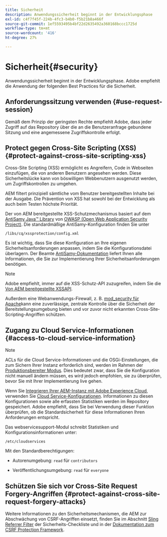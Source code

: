 ```yaml
---
title: Sicherheit
description: Anwendungssicherheit beginnt in der Entwicklungsphase
exl-id: c4f7f45f-224b-4fc3-b4b0-f5b21b8a466f
source-git-commit: 1ef5593495b4bf22d2635492a360168bccc1725d
workflow-type: tm+mt
source-wordcount: '416'
ht-degree: 27%

---
```


# Sicherheit{#security}

Anwendungssicherheit beginnt in der Entwicklungsphase. Adobe empfiehlt die Anwendung der folgenden Best Practices für die Sicherheit.

## Anforderungssitzung verwenden {#use-request-session}

Gemäß dem Prinzip der geringsten Rechte empfiehlt Adobe, dass jeder Zugriff auf das Repository über die an die Benutzeranfrage gebundene Sitzung und eine angemessene Zugriffskontrolle erfolgt.

## Protect gegen Cross-Site Scripting (XSS) {#protect-against-cross-site-scripting-xss}

Cross-Site Scripting (XSS) ermöglicht es Angreifern, Code in Webseiten einzufügen, die von anderen Benutzern angesehen werden. Diese Sicherheitslücke kann von böswilligen Webbenutzern ausgenutzt werden, um Zugriffskontrollen zu umgehen.

AEM filtert prinzipiell sämtliche vom Benutzer bereitgestellten Inhalte bei der Ausgabe. Die Prävention von XSS hat sowohl bei der Entwicklung als auch beim Testen höchste Priorität.

Der von AEM bereitgestellte XSS-Schutzmechanismus basiert auf dem [AntiSamy Java™ Library](https://wiki.owasp.org/index.php/Category:OWASP_AntiSamy_Project) von [OWASP (Open Web Application Security Project)](https://owasp.org/). Die standardmäßige AntiSamy-Konfiguration finden Sie unter

`/libs/cq/xssprotection/config.xml`

Es ist wichtig, dass Sie diese Konfiguration an Ihre eigenen Sicherheitsanforderungen anpassen, indem Sie die Konfigurationsdatei überlagern. Der Beamte [AntiSamy-Dokumentation](https://wiki.owasp.org/index.php/Category:OWASP_AntiSamy_Project) liefert Ihnen alle Informationen, die Sie zur Implementierung Ihrer Sicherheitsanforderungen benötigen.

>[!NOTE]
>
>Adobe empfiehlt, immer auf die XSS-Schutz-API zuzugreifen, indem Sie die [Von AEM bereitgestellte XSSAPI](https://developer.adobe.com/experience-manager/reference-materials/6-5/javadoc/com/adobe/granite/xss/XSSAPI.html).

Außerdem eine Webanwendungs-Firewall, z. B. [mod_security für Apache](https://www.modsecurity.org)kann eine zuverlässige, zentrale Kontrolle über die Sicherheit der Bereitstellungsumgebung bieten und vor zuvor nicht erkannten Cross-Site-Scripting-Angriffen schützen.

## Zugang zu Cloud Service-Informationen {#access-to-cloud-service-information}

>[!NOTE]
>
>ACLs für die Cloud Service-Informationen und die OSGi-Einstellungen, die zum Sichern Ihrer Instanz erforderlich sind, werden im Rahmen der [Produktionsbereiter Modus](/help/sites-administering/production-ready.md). Dies bedeutet zwar, dass Sie die Konfiguration nicht manuell ändern müssen, es wird jedoch empfohlen, sie zu überprüfen, bevor Sie mit Ihrer Implementierung live gehen.

Wenn Sie [Integrieren Ihrer AEM-Instanz mit Adobe Experience Cloud](/help/sites-administering/marketing-cloud.md), verwenden Sie [Cloud Service-Konfigurationen](/help/sites-developing/extending-cloud-config.md). Informationen zu diesen Konfigurationen sowie alle erfassten Statistiken werden im Repository gespeichert. Adobe empfiehlt, dass Sie bei Verwendung dieser Funktion überprüfen, ob die Standardsicherheit für diese Informationen Ihren Anforderungen entspricht.

Das webservicesupport-Modul schreibt Statistiken und Konfigurationsinformationen unter:

`/etc/cloudservices`

Mit den Standardberechtigungen:

* Autorenumgebung: `read` für `contributors`

* Veröffentlichungsumgebung: `read` für `everyone`

## Schützen Sie sich vor Cross-Site Request Forgery-Angriffen {#protect-against-cross-site-request-forgery-attacks}

Weitere Informationen zu den Sicherheitsmechanismen, die AEM zur Abschwächung von CSRF-Angriffen einsetzt, finden Sie im Abschnitt [Sling Referrer Filter](/help/sites-administering/security-checklist.md#protect-against-cross-site-request-forgery) der Sicherheits-Checkliste und in der [Dokumentation zum CSRF Protection Framework](/help/sites-developing/csrf-protection.md).
